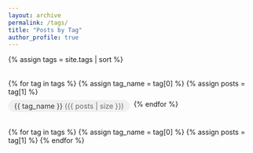 ```yaml
---
layout: archive
permalink: /tags/
title: "Posts by Tag"
author_profile: true
---
```


{% assign tags = site.tags | sort %}

<div class="tag-cloud">
  {% for tag in tags %}
    {% assign tag_name = tag[0] %}
    {% assign posts = tag[1] %}
    <a href="#{{ tag_name | slugify }}" class="tag-link">
      <span class="tag-name">{{ tag_name }}</span>
      <span class="tag-count">({{ posts | size }})</span>
    </a>
  {% endfor %}
</div>

<div class="tag-sections">
  {% for tag in tags %}
    {% assign tag_name = tag[0] %}
    {% assign posts = tag[1] %}
    <div id="{{ tag_name | slugify }}" class="tag-section">
      <h2 class="tag-heading">{{ tag_name }}</h2>
      {% for post in posts %}
        {% include archive-single.html %}
      {% endfor %}
    </div>
  {% endfor %}
</div>

<style>
.tag-cloud {
  margin: 2rem 0;
  display: flex;
  flex-wrap: wrap;
  gap: 0.5rem;
}

.tag-link {
  display: inline-flex;
  align-items: center;
  padding: 0.25rem 0.75rem;
  border-radius: 1rem;
  background-color: #f0f0f0;
  color: #333;
  text-decoration: none;
  font-size: 0.9rem;
  transition: all 0.2s ease;
}

.tag-link:hover {
  background-color: #e0e0e0;
  transform: translateY(-1px);
}

.tag-count {
  margin-left: 0.25rem;
  opacity: 0.7;
}

.tag-section {
  margin-bottom: 3rem;
  display: none;
}

.tag-section.active {
  display: block;
}

.tag-heading {
  margin-bottom: 1rem;
  padding-bottom: 0.5rem;
  border-bottom: 2px solid #f0f0f0;
}
</style>

<script>
function showTagSection(tagId) {
  // Hide all sections first
  document.querySelectorAll('.tag-section').forEach(section => {
    section.classList.remove('active');
  });
  
  // Show the selected section
  const section = document.getElementById(tagId);
  if (section) {
    section.classList.add('active');
  }
  
  // Update active state of tag links
  document.querySelectorAll('.tag-link').forEach(link => {
    if (link.getAttribute('href') === '#' + tagId) {
      link.style.backgroundColor = '#e0e0e0';
    } else {
      link.style.backgroundColor = '#f0f0f0';
    }
  });
}

// Handle initial load and hash changes
function handleHashChange() {
  const hash = window.location.hash.slice(1); // Remove the # symbol
  if (hash) {
    showTagSection(hash);
  } else {
    // If no hash, show all sections
    document.querySelectorAll('.tag-section').forEach(section => {
      section.classList.add('active');
    });
  }
}

// Listen for hash changes
window.addEventListener('hashchange', handleHashChange);

// Handle initial page load
document.addEventListener('DOMContentLoaded', handleHashChange);
</script> 